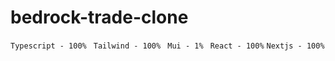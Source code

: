 # bedrock-trade-clone

```Typescript - 100% ```
```Tailwind - 100% ```
```Mui - 1% ```
```React - 100%```
```Nextjs - 100%```
